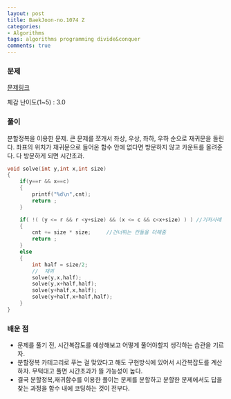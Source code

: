```yaml
---
layout: post
title: BaekJoon-no.1074 Z
categories:
- Algorithms
tags: algorithms programming divide&conquer
comments: true
---
```


### 문제

[문제링크](https://www.acmicpc.net/problem/1074)

체감 난이도(1~5) : 3.0

### 풀이

분할정복을 이용한 문제.  큰 문제를 쪼개서 좌상, 우상, 좌하, 우하 순으로 재귀문을 돌린다. 좌표의 위치가 재귀문으로 들어온 함수 안에 없다면 방문하지 않고 카운트를 올려준다. 다 방문하게 되면 시간초과.

```c
void solve(int y,int x,int size)
{
	if(y==r && x==c)
	{   
		printf("%d\n",cnt);
		return ;
	}   

	if( !( (y <= r && r <y+size) && (x <= c && c<x+size) ) ) //기저사례
	{
		cnt += size * size;     //건너뛰는 칸들을 더해줌
		return ;
	}
	else
	{   
		int half = size/2;
		//  재귀
		solve(y,x,half);
		solve(y,x+half,half);
		solve(y+half,x,half);
		solve(y+half,x+half,half);
	}
}
```

### 배운 점

- 문제를 풀기 전, 시간복잡도를 예상해보고 어떻게 풀어야할지 생각하는 습관을 기르자. 
- 분할정복 카테고리로 푸는 걸 맞았다고 해도 구현방식에 있어서 시간복잡도를 계산하자. 무턱대고 풀면 시간초과가 뜰 가능성이 높다.
- 결국 분할정복,재귀함수를 이용한 풀이는 문제를 분할하고 분할한 문제에서도 답을 찾는 과정을 함수 내에 코딩하는 것이 전부다.
